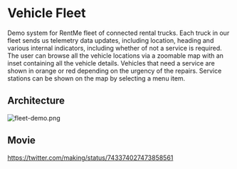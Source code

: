 Vehicle Fleet
=============

Demo system for RentMe fleet of connected rental trucks. Each truck in
our fleet sends us telemetry data updates, including location, heading
and various internal indicators, including whether of not a service is
required. The user can browse all the vehicle locations via a zoomable
map with an inset containing all the vehicle details. Vehicles that
need a service are shown in orange or red depending on the urgency of
the repairs. Service stations can be shown on the map by selecting a
menu item.

## Architecture

![fleet-demo.png](https://qiita-image-store.s3.amazonaws.com/0/1852/d06f47bf-e744-13d4-7d97-1d3b5f9fb71f.png)

## Movie

https://twitter.com/making/status/743374027473858561
